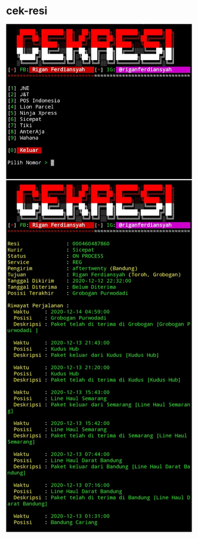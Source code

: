 # cek-resi

![Screenshot 1](img/IMG_20201214_072033.jpg)
![Screenshot 2](img/IMG_20201214_072049.jpg)
